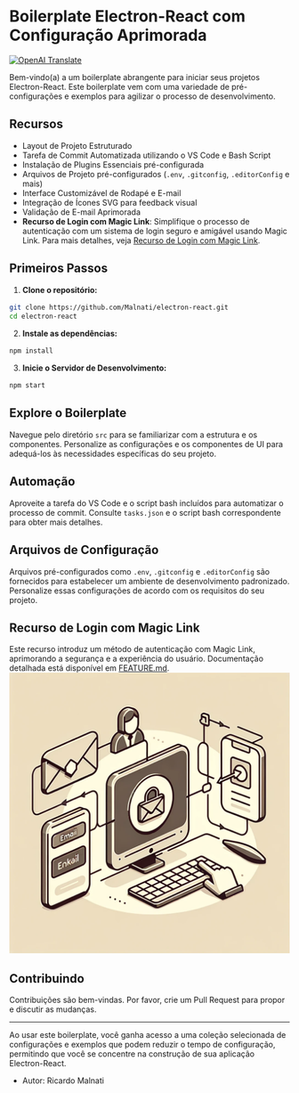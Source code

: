 # Boilerplate Electron-React com Configuração Aprimorada

[![OpenAI Translate](https://github.com/ElectronReactJS/electron-react/actions/workflows/translate.yml/badge.svg?branch=main)](https://github.com/ElectronReactJS/electron-react/actions/workflows/translate.yml)

Bem-vindo(a) a um boilerplate abrangente para iniciar seus projetos Electron-React. Este boilerplate vem com uma variedade de pré-configurações e exemplos para agilizar o processo de desenvolvimento.

## Recursos

- Layout de Projeto Estruturado
- Tarefa de Commit Automatizada utilizando o VS Code e Bash Script
- Instalação de Plugins Essenciais pré-configurada
- Arquivos de Projeto pré-configurados (`.env`, `.gitconfig`, `.editorConfig` e mais)
- Interface Customizável de Rodapé e E-mail
- Integração de Ícones SVG para feedback visual
- Validação de E-mail Aprimorada
- **Recurso de Login com Magic Link**: Simplifique o processo de autenticação com um sistema de login seguro e amigável usando Magic Link. Para mais detalhes, veja [Recurso de Login com Magic Link](FEATURE.md).

## Primeiros Passos

1. **Clone o repositório:**

```bash
git clone https://github.com/Malnati/electron-react.git
cd electron-react
```

2. **Instale as dependências:**

```bash
npm install
```

3. **Inicie o Servidor de Desenvolvimento:**

```bash
npm start
```

## Explore o Boilerplate

Navegue pelo diretório `src` para se familiarizar com a estrutura e os componentes. Personalize as configurações e os componentes de UI para adequá-los às necessidades específicas do seu projeto.

## Automação

Aproveite a tarefa do VS Code e o script bash incluídos para automatizar o processo de commit. Consulte `tasks.json` e o script bash correspondente para obter mais detalhes.

## Arquivos de Configuração

Arquivos pré-configurados como `.env`, `.gitconfig` e `.editorConfig` são fornecidos para estabelecer um ambiente de desenvolvimento padronizado. Personalize essas configurações de acordo com os requisitos do seu projeto.

## Recurso de Login com Magic Link

Este recurso introduz um método de autenticação com Magic Link, aprimorando a segurança e a experiência do usuário. Documentação detalhada está disponível em [FEATURE.md](FEATURE.md).
![electron-react-magic-link.png](electron-react-magic-link.png)

## Contribuindo

Contribuições são bem-vindas. Por favor, crie um Pull Request para propor e discutir as mudanças.

---

Ao usar este boilerplate, você ganha acesso a uma coleção selecionada de configurações e exemplos que podem reduzir o tempo de configuração, permitindo que você se concentre na construção de sua aplicação Electron-React.

  - Autor: Ricardo Malnati
